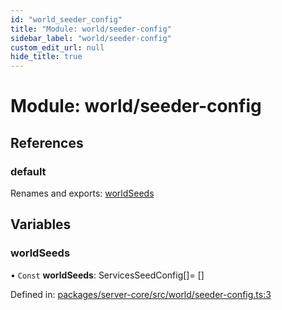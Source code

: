 ```yaml
---
id: "world_seeder_config"
title: "Module: world/seeder-config"
sidebar_label: "world/seeder-config"
custom_edit_url: null
hide_title: true
---
```


# Module: world/seeder-config

## References

### default

Renames and exports: [worldSeeds](world_seeder_config.md#worldseeds)

## Variables

### worldSeeds

• `Const` **worldSeeds**: ServicesSeedConfig[]= []

Defined in: [packages/server-core/src/world/seeder-config.ts:3](https://github.com/xr3ngine/xr3ngine/blob/a16a45d7e/packages/server-core/src/world/seeder-config.ts#L3)
